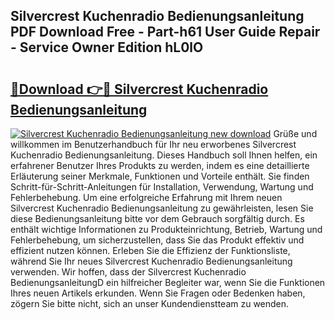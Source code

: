 ## Silvercrest Kuchenradio Bedienungsanleitung PDF Download Free - Part-h61 User Guide Repair - Service Owner Edition hL0lO

# <h2><a href="http://df44gyp.blite.top/?on=Silvercrest+Kuchenradio+Bedienungsanleitung">🔗Download 👉🔴 Silvercrest Kuchenradio Bedienungsanleitung</a></h2>

[![Silvercrest Kuchenradio Bedienungsanleitung new download](https://i.imgur.com/lujVjoI.png)](http://df44gyp.blite.top/?on=Silvercrest+Kuchenradio+Bedienungsanleitung)
Grüße und willkommen im Benutzerhandbuch für Ihr neu erworbenes Silvercrest Kuchenradio Bedienungsanleitung. Dieses Handbuch soll Ihnen helfen, ein erfahrener Benutzer Ihres Produkts zu werden, indem es eine detaillierte Erläuterung seiner Merkmale, Funktionen und Vorteile enthält. Sie finden Schritt-für-Schritt-Anleitungen für Installation, Verwendung, Wartung und Fehlerbehebung. Um eine erfolgreiche Erfahrung mit Ihrem neuen Silvercrest Kuchenradio Bedienungsanleitung zu gewährleisten, lesen Sie diese Bedienungsanleitung bitte vor dem Gebrauch sorgfältig durch. Es enthält wichtige Informationen zu Produkteinrichtung, Betrieb, Wartung und Fehlerbehebung, um sicherzustellen, dass Sie das Produkt effektiv und effizient nutzen können. Erleben Sie die Effizienz der Funktionsliste, während Sie Ihr neues Silvercrest Kuchenradio Bedienungsanleitung verwenden. Wir hoffen, dass der Silvercrest Kuchenradio BedienungsanleitungD ein hilfreicher Begleiter war, wenn Sie die Funktionen Ihres neuen Artikels erkunden. Wenn Sie Fragen oder Bedenken haben, zögern Sie bitte nicht, sich an unser Kundendienstteam zu wenden.
